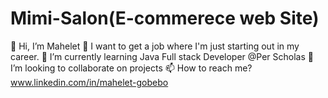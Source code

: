 # Mimi-Salon(E-commerece web Site)
👋 Hi, I’m Mahelet
👀 I want to get a job where I'm just starting out in my career.
🌱 I’m currently learning Java Full stack Developer @Per Scholas
💞️ I’m looking to collaborate on projects
📫 How to reach me? www.linkedin.com/in/mahelet-gobebo
